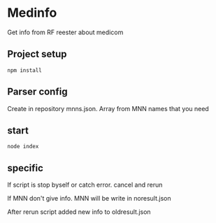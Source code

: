 # Medinfo

Get info from RF reester about medicom

## Project setup

```
npm install
```

## Parser config

Create in repository mnns.json. Array from MNN names that you need 

## start

```
node index
```
## specific
If script is stop byself or catch error. cancel and rerun 

If MNN don't give info. MNN will be write in noresult.json

After rerun script added new info to oldresult.json

